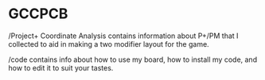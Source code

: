 # GCCPCB
/Project+ Coordinate Analysis contains information about P+/PM that I collected to aid in making a two modifier layout for the game.

/code contains info about how to use my board, how to install my code, and how to edit it to suit your tastes.

